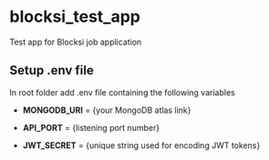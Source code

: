 # blocksi_test_app
Test app for Blocksi job application

## Setup .env file
In root folder add .env file containing the following variables

* **MONGODB_URI** = {your MongoDB atlas link}

* **API_PORT** = {listening port number}

* **JWT_SECRET** = {unique string used for encoding JWT tokens}
